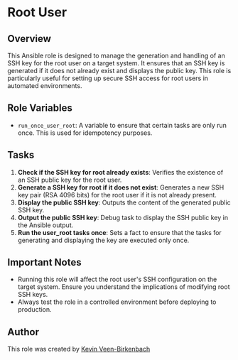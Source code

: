 # Root User

## Overview
This Ansible role is designed to manage the generation and handling of an SSH key for the root user on a target system. It ensures that an SSH key is generated if it does not already exist and displays the public key. This role is particularly useful for setting up secure SSH access for root users in automated environments.

## Role Variables
- `run_once_user_root`: A variable to ensure that certain tasks are only run once. This is used for idempotency purposes.

## Tasks
1. **Check if the SSH key for root already exists**: Verifies the existence of an SSH public key for the root user.
2. **Generate a SSH key for root if it does not exist**: Generates a new SSH key pair (RSA 4096 bits) for the root user if it is not already present.
3. **Display the public SSH key**: Outputs the content of the generated public SSH key.
4. **Output the public SSH key**: Debug task to display the SSH public key in the Ansible output.
5. **Run the user_root tasks once**: Sets a fact to ensure that the tasks for generating and displaying the key are executed only once.

## Important Notes
- Running this role will affect the root user's SSH configuration on the target system. Ensure you understand the implications of modifying root SSH keys.
- Always test the role in a controlled environment before deploying to production.

## Author
This role was created by [Kevin Veen-Birkenbach](https://www.veen.world/)
